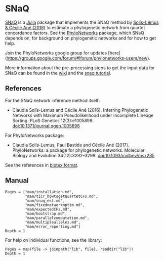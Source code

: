 # SNaQ

[SNaQ](https://github.com/JuliaPhylo/SNaQ.jl) is a [Julia](http://julialang.org)
package that implements the SNaQ method by
[Solís-Lemus & Cécile Ané (2016)](https://doi.org/10.1371/journal.pgen.1005896)
to estimate a phylogenetic network from quartet concordance factors.
See the [PhyloNetworks](https://github.com/JuliaPhylo/PhyloNetworks.jl)
package, which SNaQ depends on, for background on phylogenetic networks
and for how to get help. 

Join the PhyloNetworks google group for updates
[here]
(https://groups.google.com/forum/#!forum/phylonetworks-users/new).

More information about the pre-processing steps to get the input data for SNaQ can be found in the [wiki]() and the [snaq tutorial](https://solislemuslab.github.io/snaq-tutorial/).

## References

For the SNaQ network inference method itself:
- Claudia Solís-Lemus and Cécile Ané (2016).
  Inferring Phylogenetic Networks with Maximum Pseudolikelihood under Incomplete Lineage Sorting.
  PLoS Genetics 12(3):e1005896. [doi:10.1371/journal.pgen.1005896](https://doi.org/10.1371/journal.pgen.1005896)

For PhyloNetworks package:
- Claudia Solís-Lemus, Paul Bastide and Cécile Ané (2017). 
  PhyloNetworks: a package for phylogenetic networks. Molecular Biology and Evolution 34(12):3292–3298. [doi:10.1093/molbev/msx235](https://academic.oup.com/mbe/article/34/12/3292/4103410)


See the references in
[bibtex format](https://github.com/juliaphylo/SNaQ.jl/blob/master/CITATION.bib).

## Manual

```@contents
Pages = ["man/installation.md",
         "man/ticr_howtogetQuartetCFs.md",
         "man/snaq_est.md",
         "man/fixednetworkoptim.md",
         "man/expectedCFs.md",
         "man/bootstrap.md",
         "man/parallelcomputation.md",
         "man/multiplealleles.md",
         "man/error_reporting.md"]
Depth = 1
```

For help on individual functions, see the library:

```@contents
Pages = map(file -> joinpath("lib", file), readdir("lib"))
Depth = 1
```
